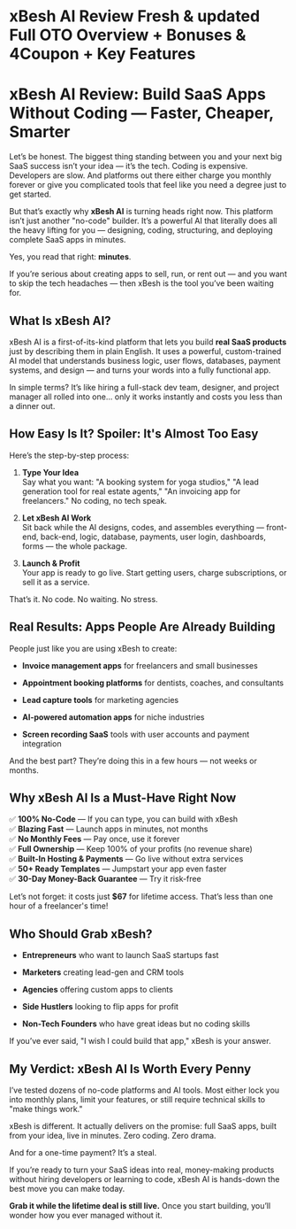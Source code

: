 # xBesh AI Review Fresh & updated Full OTO Overview + Bonuses & 4Coupon + Key Features
<h1 class="" data-start="154" data-end="230">xBesh AI Review: Build SaaS Apps Without Coding — Faster, Cheaper, Smarter</h1>
<p class="" data-start="232" data-end="535">Let’s be honest. The biggest thing standing between you and your next big SaaS success isn’t your idea — it’s the tech. Coding is expensive. Developers are slow. And platforms out there either charge you monthly forever or give you complicated tools that feel like you need a degree just to get started.</p>
<p class="" data-start="537" data-end="800">But that’s exactly why <strong data-start="560" data-end="572">xBesh AI</strong> is turning heads right now. This platform isn’t just another "no-code" builder. It’s a powerful AI that literally does all the heavy lifting for you — designing, coding, structuring, and deploying complete SaaS apps in minutes.</p>
<p class="" data-start="802" data-end="840">Yes, you read that right: <strong data-start="828" data-end="839">minutes</strong>.</p>
<p class="" data-start="842" data-end="997">If you’re serious about creating apps to sell, run, or rent out — and you want to skip the tech headaches — then xBesh is the tool you’ve been waiting for.</p>

<h2 class="" data-start="999" data-end="1019">What Is xBesh AI?</h2>
<p class="" data-start="1021" data-end="1326">xBesh AI is a first-of-its-kind platform that lets you build <strong data-start="1082" data-end="1104">real SaaS products</strong> just by describing them in plain English. It uses a powerful, custom-trained AI model that understands business logic, user flows, databases, payment systems, and design — and turns your words into a fully functional app.</p>
<p class="" data-start="1328" data-end="1499">In simple terms? It’s like hiring a full-stack dev team, designer, and project manager all rolled into one... only it works instantly and costs you less than a dinner out.</p>

<h2 class="" data-start="1501" data-end="1549">How Easy Is It? Spoiler: It's Almost Too Easy</h2>
<p class="" data-start="1551" data-end="1583">Here’s the step-by-step process:</p>

<ol data-start="1585" data-end="2091">
 	<li class="" data-start="1585" data-end="1775">
<p class="" data-start="1588" data-end="1775"><strong data-start="1588" data-end="1606">Type Your Idea</strong><br data-start="1606" data-end="1609" />Say what you want: "A booking system for yoga studios," "A lead generation tool for real estate agents," "An invoicing app for freelancers." No coding, no tech speak.</p>
</li>
 	<li class="" data-start="1777" data-end="1967">
<p class="" data-start="1780" data-end="1967"><strong data-start="1780" data-end="1801">Let xBesh AI Work</strong><br data-start="1801" data-end="1804" />Sit back while the AI designs, codes, and assembles everything — front-end, back-end, logic, database, payments, user login, dashboards, forms — the whole package.</p>
</li>
 	<li class="" data-start="1969" data-end="2091">
<p class="" data-start="1972" data-end="2091"><strong data-start="1972" data-end="1991">Launch &amp; Profit</strong><br data-start="1991" data-end="1994" />Your app is ready to go live. Start getting users, charge subscriptions, or sell it as a service.</p>
</li>
</ol>
<p class="" data-start="2093" data-end="2135">That’s it. No code. No waiting. No stress.</p>

<h2 class="" data-start="2137" data-end="2186">Real Results: Apps People Are Already Building</h2>
<p class="" data-start="2188" data-end="2235">People just like you are using xBesh to create:</p>

<ul data-start="2237" data-end="2557">
 	<li class="" data-start="2237" data-end="2303">
<p class="" data-start="2239" data-end="2303"><strong data-start="2239" data-end="2266">Invoice management apps</strong> for freelancers and small businesses</p>
</li>
 	<li class="" data-start="2304" data-end="2378">
<p class="" data-start="2306" data-end="2378"><strong data-start="2306" data-end="2339">Appointment booking platforms</strong> for dentists, coaches, and consultants</p>
</li>
 	<li class="" data-start="2379" data-end="2426">
<p class="" data-start="2381" data-end="2426"><strong data-start="2381" data-end="2403">Lead capture tools</strong> for marketing agencies</p>
</li>
 	<li class="" data-start="2427" data-end="2480">
<p class="" data-start="2429" data-end="2480"><strong data-start="2429" data-end="2459">AI-powered automation apps</strong> for niche industries</p>
</li>
 	<li class="" data-start="2481" data-end="2557">
<p class="" data-start="2483" data-end="2557"><strong data-start="2483" data-end="2508">Screen recording SaaS</strong> tools with user accounts and payment integration</p>
</li>
</ul>
<p class="" data-start="2559" data-end="2634">And the best part? They’re doing this in a few hours — not weeks or months.</p>

<h2 class="" data-start="2636" data-end="2676">Why xBesh AI Is a Must-Have Right Now</h2>
<p class="" data-start="2678" data-end="3106">✅ <strong data-start="2680" data-end="2696">100% No-Code</strong> — If you can type, you can build with xBesh<br data-start="2740" data-end="2743" />✅ <strong data-start="2745" data-end="2761">Blazing Fast</strong> — Launch apps in minutes, not months<br data-start="2798" data-end="2801" />✅ <strong data-start="2803" data-end="2822">No Monthly Fees</strong> — Pay once, use it forever<br data-start="2849" data-end="2852" />✅ <strong data-start="2854" data-end="2872">Full Ownership</strong> — Keep 100% of your profits (no revenue share)<br data-start="2919" data-end="2922" />✅ <strong data-start="2924" data-end="2955">Built-In Hosting &amp; Payments</strong> — Go live without extra services<br data-start="2988" data-end="2991" />✅ <strong data-start="2993" data-end="3016">50+ Ready Templates</strong> — Jumpstart your app even faster<br data-start="3049" data-end="3052" />✅ <strong data-start="3054" data-end="3085">30-Day Money-Back Guarantee</strong> — Try it risk-free</p>
<p class="" data-start="3108" data-end="3218">Let’s not forget: it costs just <strong data-start="3140" data-end="3147">$67</strong> for lifetime access. That’s less than one hour of a freelancer's time!</p>

<h2 class="" data-start="3220" data-end="3245">Who Should Grab xBesh?</h2>
<ul data-start="3247" data-end="3527">
 	<li class="" data-start="3247" data-end="3306">
<p class="" data-start="3249" data-end="3306"><strong data-start="3249" data-end="3266">Entrepreneurs</strong> who want to launch SaaS startups fast</p>
</li>
 	<li class="" data-start="3307" data-end="3356">
<p class="" data-start="3309" data-end="3356"><strong data-start="3309" data-end="3322">Marketers</strong> creating lead-gen and CRM tools</p>
</li>
 	<li class="" data-start="3357" data-end="3405">
<p class="" data-start="3359" data-end="3405"><strong data-start="3359" data-end="3371">Agencies</strong> offering custom apps to clients</p>
</li>
 	<li class="" data-start="3406" data-end="3459">
<p class="" data-start="3408" data-end="3459"><strong data-start="3408" data-end="3425">Side Hustlers</strong> looking to flip apps for profit</p>
</li>
 	<li class="" data-start="3460" data-end="3527">
<p class="" data-start="3462" data-end="3527"><strong data-start="3462" data-end="3483">Non-Tech Founders</strong> who have great ideas but no coding skills</p>
</li>
</ul>
<p class="" data-start="3529" data-end="3604">If you’ve ever said, "I wish I could build that app," xBesh is your answer.</p>

<h2 class="" data-start="3606" data-end="3650">My Verdict: xBesh AI Is Worth Every Penny</h2>
<p class="" data-start="3652" data-end="3824">I’ve tested dozens of no-code platforms and AI tools. Most either lock you into monthly plans, limit your features, or still require technical skills to "make things work."</p>
<p class="" data-start="3826" data-end="3962">xBesh is different. It actually delivers on the promise: full SaaS apps, built from your idea, live in minutes. Zero coding. Zero drama.</p>
<p class="" data-start="3964" data-end="4005">And for a one-time payment? It’s a steal.</p>
<p class="" data-start="4007" data-end="4183">If you’re ready to turn your SaaS ideas into real, money-making products without hiring developers or learning to code, xBesh AI is hands-down the best move you can make today.</p>
<p class="" data-start="4185" data-end="4307"><strong data-start="4185" data-end="4235">Grab it while the lifetime deal is still live.</strong> Once you start building, you’ll wonder how you ever managed without it.</p>
